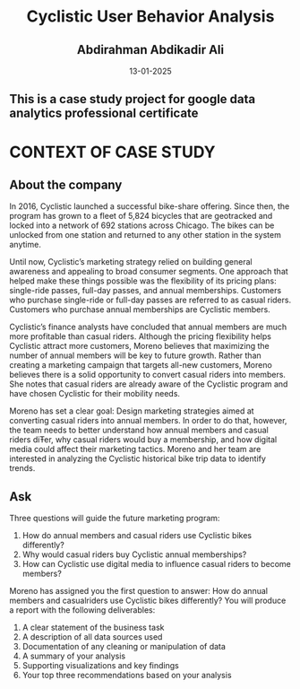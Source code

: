 <div style="text-align: center;">
  <h1>Cyclistic User Behavior Analysis</h1>
  <h2>Abdirahman Abdikadir Ali</h2>
  <p>13-01-2025</p>
</div>


## This is a case study project for google data analytics professional certificate

# CONTEXT OF CASE STUDY

## About the company
<p>In 2016, Cyclistic launched a successful bike-share offering. Since then, the program has grown
to a fleet of 5,824 bicycles that are geotracked and locked into a network of 692 stations
across Chicago. The bikes can be unlocked from one station and returned to any other station
in the system anytime.</p>

<p>Until now, Cyclistic’s marketing strategy relied on building general awareness and appealing to
broad consumer segments. One approach that helped make these things possible was the
flexibility of its pricing plans: single-ride passes, full-day passes, and annual memberships.
Customers who purchase single-ride or full-day passes are referred to as casual riders.
Customers who purchase annual memberships are Cyclistic members.</p>

<p>Cyclistic’s finance analysts have concluded that annual members are much more profitable
than casual riders. Although the pricing flexibility helps Cyclistic attract more customers,
Moreno believes that maximizing the number of annual members will be key to future growth.
Rather than creating a marketing campaign that targets all-new customers, Moreno believes
there is a solid opportunity to convert casual riders into members. She notes that casual riders
are already aware of the Cyclistic program and have chosen Cyclistic for their mobility needs.</p>

<p>Moreno has set a clear goal: Design marketing strategies aimed at converting casual riders into
annual members. In order to do that, however, the team needs to better understand how
annual members and casual riders diŦer, why casual riders would buy a membership, and how
digital media could affect their marketing tactics. Moreno and her team are interested in
analyzing the Cyclistic historical bike trip data to identify trends.</p>

## Ask
Three questions will guide the future marketing program:
1. How do annual members and casual riders use Cyclistic bikes differently?
2. Why would casual riders buy Cyclistic annual memberships?
3. How can Cyclistic use digital media to influence casual riders to become members?
   
Moreno has assigned you the first question to answer: How do annual members and casualriders use Cyclistic bikes differently?
You will produce a report with the following deliverables:
1. A clear statement of the business task
2. A description of all data sources used
3. Documentation of any cleaning or manipulation of data
4. A summary of your analysis
5. Supporting visualizations and key findings
6. Your top three recommendations based on your analysis
   
